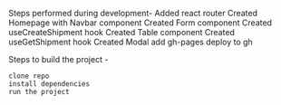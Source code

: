Steps performed during development-
    Added react router
    Created Homepage with Navbar component
    Created Form component
    Created useCreateShipment hook
    Created Table component
    Created useGetShipment hook
    Created Modal
    add gh-pages
    deploy to gh

Steps to build the project - 

    clone repo
    install dependencies
    run the project